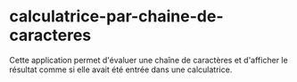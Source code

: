 # calculatrice-par-chaine-de-caracteres
Cette application permet d'évaluer une chaîne de caractères et d'afficher le résultat comme si elle avait été entrée dans une calculatrice.
